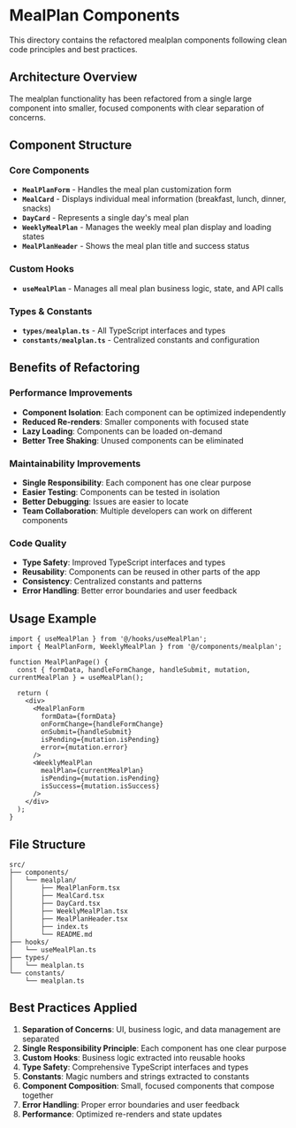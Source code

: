 # MealPlan Components

This directory contains the refactored mealplan components following clean code principles and best practices.

## Architecture Overview

The mealplan functionality has been refactored from a single large component into smaller, focused components with clear separation of concerns.

## Component Structure

### Core Components

- **`MealPlanForm`** - Handles the meal plan customization form
- **`MealCard`** - Displays individual meal information (breakfast, lunch, dinner, snacks)
- **`DayCard`** - Represents a single day's meal plan
- **`WeeklyMealPlan`** - Manages the weekly meal plan display and loading states
- **`MealPlanHeader`** - Shows the meal plan title and success status

### Custom Hooks

- **`useMealPlan`** - Manages all meal plan business logic, state, and API calls

### Types & Constants

- **`types/mealplan.ts`** - All TypeScript interfaces and types
- **`constants/mealplan.ts`** - Centralized constants and configuration

## Benefits of Refactoring

### Performance Improvements

- **Component Isolation**: Each component can be optimized independently
- **Reduced Re-renders**: Smaller components with focused state
- **Lazy Loading**: Components can be loaded on-demand
- **Better Tree Shaking**: Unused components can be eliminated

### Maintainability Improvements

- **Single Responsibility**: Each component has one clear purpose
- **Easier Testing**: Components can be tested in isolation
- **Better Debugging**: Issues are easier to locate
- **Team Collaboration**: Multiple developers can work on different components

### Code Quality

- **Type Safety**: Improved TypeScript interfaces and types
- **Reusability**: Components can be reused in other parts of the app
- **Consistency**: Centralized constants and patterns
- **Error Handling**: Better error boundaries and user feedback

## Usage Example

```tsx
import { useMealPlan } from '@/hooks/useMealPlan';
import { MealPlanForm, WeeklyMealPlan } from '@/components/mealplan';

function MealPlanPage() {
  const { formData, handleFormChange, handleSubmit, mutation, currentMealPlan } = useMealPlan();

  return (
    <div>
      <MealPlanForm
        formData={formData}
        onFormChange={handleFormChange}
        onSubmit={handleSubmit}
        isPending={mutation.isPending}
        error={mutation.error}
      />
      <WeeklyMealPlan
        mealPlan={currentMealPlan}
        isPending={mutation.isPending}
        isSuccess={mutation.isSuccess}
      />
    </div>
  );
}
```

## File Structure

```
src/
├── components/
│   └── mealplan/
│       ├── MealPlanForm.tsx
│       ├── MealCard.tsx
│       ├── DayCard.tsx
│       ├── WeeklyMealPlan.tsx
│       ├── MealPlanHeader.tsx
│       ├── index.ts
│       └── README.md
├── hooks/
│   └── useMealPlan.ts
├── types/
│   └── mealplan.ts
└── constants/
    └── mealplan.ts
```

## Best Practices Applied

1. **Separation of Concerns**: UI, business logic, and data management are separated
2. **Single Responsibility Principle**: Each component has one clear purpose
3. **Custom Hooks**: Business logic extracted into reusable hooks
4. **Type Safety**: Comprehensive TypeScript interfaces and types
5. **Constants**: Magic numbers and strings extracted to constants
6. **Component Composition**: Small, focused components that compose together
7. **Error Handling**: Proper error boundaries and user feedback
8. **Performance**: Optimized re-renders and state updates
